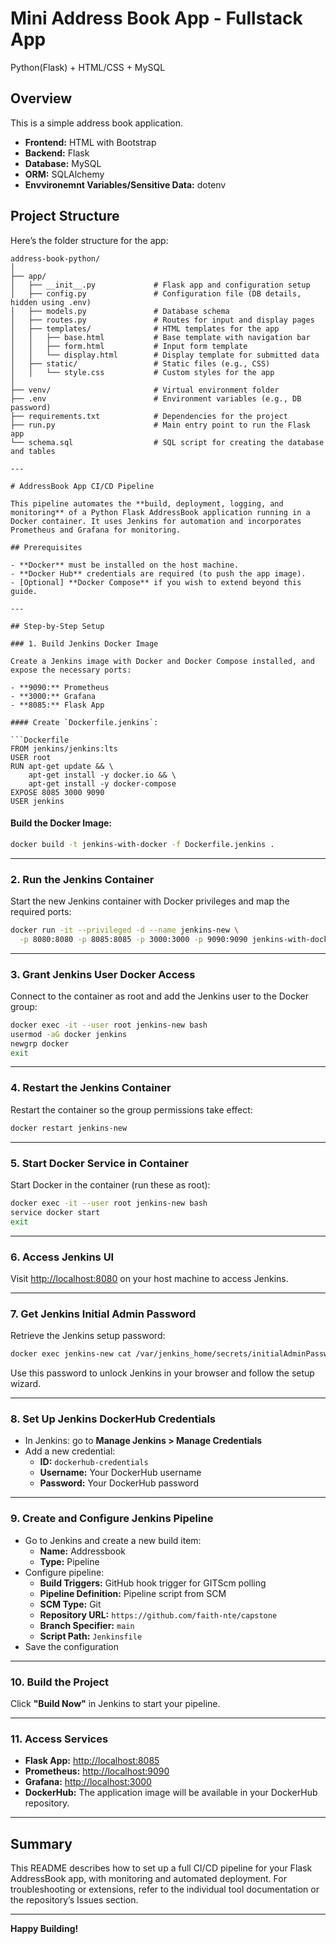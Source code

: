 # Mini Address Book App - Fullstack App
Python(Flask) + HTML/CSS + MySQL

## Overview

This is a simple address book application. 

 - **Frontend:** HTML with Bootstrap
 - **Backend:** Flask
 - **Database:** MySQL
 - **ORM:** SQLAlchemy
 - **Envvironemnt Variables/Sensitive Data:** dotenv


## Project Structure

Here’s the folder structure for the app:

```
address-book-python/
│
├── app/
│   ├── __init__.py             # Flask app and configuration setup
│   ├── config.py               # Configuration file (DB details, hidden using .env)
│   ├── models.py               # Database schema
│   ├── routes.py               # Routes for input and display pages
│   ├── templates/              # HTML templates for the app
│   │   ├── base.html           # Base template with navigation bar
│   │   ├── form.html           # Input form template
│   │   └── display.html        # Display template for submitted data
│   ├── static/                 # Static files (e.g., CSS)
│   │   └── style.css           # Custom styles for the app
│
├── venv/                       # Virtual environment folder
├── .env                        # Environment variables (e.g., DB password)
├── requirements.txt            # Dependencies for the project
├── run.py                      # Main entry point to run the Flask app
└── schema.sql                  # SQL script for creating the database and tables

---

# AddressBook App CI/CD Pipeline

This pipeline automates the **build, deployment, logging, and monitoring** of a Python Flask AddressBook application running in a Docker container. It uses Jenkins for automation and incorporates Prometheus and Grafana for monitoring.

## Prerequisites

- **Docker** must be installed on the host machine.
- **Docker Hub** credentials are required (to push the app image).
- [Optional] **Docker Compose** if you wish to extend beyond this guide.

---

## Step-by-Step Setup

### 1. Build Jenkins Docker Image

Create a Jenkins image with Docker and Docker Compose installed, and expose the necessary ports:

- **9090:** Prometheus
- **3000:** Grafana
- **8085:** Flask App

#### Create `Dockerfile.jenkins`:

```Dockerfile
FROM jenkins/jenkins:lts
USER root
RUN apt-get update && \
    apt-get install -y docker.io && \
    apt-get install -y docker-compose
EXPOSE 8085 3000 9090
USER jenkins
```

#### Build the Docker Image:

```bash
docker build -t jenkins-with-docker -f Dockerfile.jenkins .
```

---

### 2. Run the Jenkins Container

Start the new Jenkins container with Docker privileges and map the required ports:

```bash
docker run -it --privileged -d --name jenkins-new \
  -p 8080:8080 -p 8085:8085 -p 3000:3000 -p 9090:9090 jenkins-with-docker
```

---

### 3. Grant Jenkins User Docker Access

Connect to the container as root and add the Jenkins user to the Docker group:

```bash
docker exec -it --user root jenkins-new bash
usermod -aG docker jenkins
newgrp docker
exit
```

---

### 4. Restart the Jenkins Container

Restart the container so the group permissions take effect:

```bash
docker restart jenkins-new
```

---

### 5. Start Docker Service in Container

Start Docker in the container (run these as root):

```bash
docker exec -it --user root jenkins-new bash
service docker start
exit
```

---

### 6. Access Jenkins UI

Visit [http://localhost:8080](http://localhost:8080) on your host machine to access Jenkins.

---

### 7. Get Jenkins Initial Admin Password

Retrieve the Jenkins setup password:

```bash
docker exec jenkins-new cat /var/jenkins_home/secrets/initialAdminPassword
```

Use this password to unlock Jenkins in your browser and follow the setup wizard.

---

### 8. Set Up Jenkins DockerHub Credentials

- In Jenkins: go to **Manage Jenkins > Manage Credentials**
- Add a new credential:
    - **ID:** `dockerhub-credentials`
    - **Username:** Your DockerHub username
    - **Password:** Your DockerHub password

---

### 9. Create and Configure Jenkins Pipeline

- Go to Jenkins and create a new build item:
  - **Name:** Addressbook
  - **Type:** Pipeline
- Configure pipeline:
  - **Build Triggers:** GitHub hook trigger for GITScm polling
  - **Pipeline Definition:** Pipeline script from SCM
  - **SCM Type:** Git
  - **Repository URL:** `https://github.com/faith-nte/capstone`
  - **Branch Specifier:** `main`
  - **Script Path:** `Jenkinsfile`
- Save the configuration

---

### 10. Build the Project

Click **"Build Now"** in Jenkins to start your pipeline.

---

### 11. Access Services

- **Flask App:** [http://localhost:8085](http://localhost:8085)
- **Prometheus:** [http://localhost:9090](http://localhost:9090)
- **Grafana:** [http://localhost:3000](http://localhost:3000)
- **DockerHub:** The application image will be available in your DockerHub repository.

---

## Summary

This README describes how to set up a full CI/CD pipeline for your Flask AddressBook app, with monitoring and automated deployment. For troubleshooting or extensions, refer to the individual tool documentation or the repository’s Issues section.

---

**Happy Building!**
